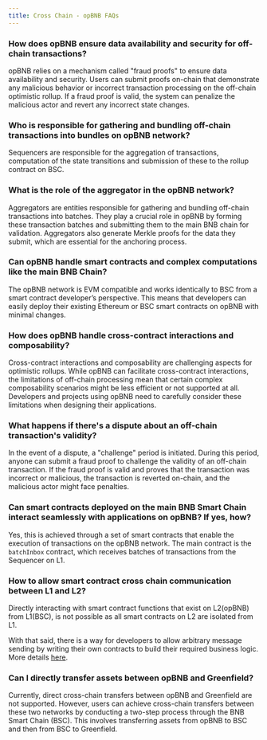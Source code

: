 ```yaml
---
title: Cross Chain - opBNB FAQs
---
```


### How does opBNB ensure data availability and security for off-chain transactions?

opBNB relies on a mechanism called "fraud proofs" to ensure data availability and security. Users can submit proofs on-chain that demonstrate any malicious behavior or incorrect transaction processing on the off-chain optimistic rollup. If a fraud proof is valid, the system can penalize the malicious actor and revert any incorrect state changes.

### Who is responsible for gathering and bundling off-chain transactions into bundles on opBNB network?

Sequencers are responsible for the aggregation of transactions, computation of the state transitions and submission of these to the rollup contract on BSC.

### What is the role of the aggregator in the opBNB network?

Aggregators are entities responsible for gathering and bundling off-chain transactions into batches. They play a crucial role in opBNB by forming these transaction batches and submitting them to the main BNB chain for validation. Aggregators also generate Merkle proofs for the data they submit, which are essential for the anchoring process.

### Can opBNB handle smart contracts and complex computations like the main BNB Chain?

The opBNB network is EVM compatible and works identically to BSC from a smart contract developer’s perspective. This means that developers can easily deploy their existing Ethereum or BSC smart contracts on opBNB with minimal changes.

### How does opBNB handle cross-contract interactions and composability?

Cross-contract interactions and composability are challenging aspects for optimistic rollups. While opBNB can facilitate cross-contract interactions, the limitations of off-chain processing mean that certain complex composability scenarios might be less efficient or not supported at all. Developers and projects using opBNB need to carefully consider these limitations when designing their applications.

### What happens if there's a dispute about an off-chain transaction's validity?

In the event of a dispute, a "challenge" period is initiated. During this period, anyone can
submit a fraud proof to challenge the validity of an off-chain transaction. If the fraud proof
is valid and proves that the transaction was incorrect or malicious, the transaction is
reverted on-chain, and the malicious actor might face penalties.

### Can smart contracts deployed on the main BNB Smart Chain interact seamlessly with applications on opBNB? If yes, how?

Yes, this is achieved through a set of smart contracts that enable the execution of transactions on the opBNB network. The main contract is the `batchInbox` contract, which receives batches of transactions from the Sequencer on L1.

### How to allow smart contract cross chain communication between L1 and L2?

Directly interacting with smart contract functions that exist on L2(opBNB) from L1(BSC), is not possible as all smart contracts on L2 are isolated from L1.

With that said, there is a way for developers to allow arbitrary message sending by writing their own contracts to build their required business logic. More details [here](https://community.optimism.io/docs/developers/bridge/messaging/#communication-basics-between-layers).

### Can I directly transfer assets between opBNB and Greenfield?

Currently, direct cross-chain transfers between opBNB and Greenfield are not supported. However, users can achieve cross-chain transfers between these two networks by conducting a two-step process through the BNB Smart Chain (BSC). This involves transferring assets from opBNB to BSC and then from BSC to Greenfield.
